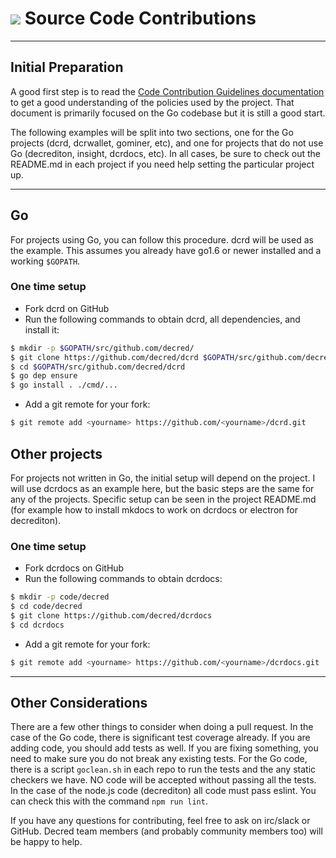# <img class="dcr-icon" src="/img/dcr-icons/Code.svg" /> Source Code Contributions 

---

## Initial Preparation 

A good first step is to read the [Code Contribution Guidelines documentation](https://github.com/decred/dcrd/blob/master/docs/code_contribution_guidelines.md) to get a good understanding of the policies used by the
project.  That document is primarily focused on the Go codebase but it is still a good start.

The following examples will be split into two sections, one for the Go projects (dcrd, dcrwallet, gominer, etc), and one for projects that do not use Go (decrediton, insight, dcrdocs, etc).  In all cases, be sure to check out the README.md in each project if you need help setting the particular project up.

---

## Go 

For projects using Go, you can follow this procedure.  dcrd will be used as the example.  This assumes you already have go1.6 or newer installed and a working `$GOPATH`.

### One time setup
- Fork dcrd on GitHub
- Run the following commands to obtain dcrd, all dependencies, and install it:

```bash
$ mkdir -p $GOPATH/src/github.com/decred/
$ git clone https://github.com/decred/dcrd $GOPATH/src/github.com/decred/dcrd
$ cd $GOPATH/src/github.com/decred/dcrd
$ go dep ensure
$ go install . ./cmd/...
```

- Add a git remote for your fork:

```bash
$ git remote add <yourname> https://github.com/<yourname>/dcrd.git
```

## Other projects 

For projects not written in Go, the initial setup will depend on the project.  I will use dcrdocs as an example here, but the basic steps are the same for any of the projects.  Specific setup can be seen in the project README.md (for example how to install mkdocs to work on dcrdocs or electron for decrediton).

### One time setup 
- Fork dcrdocs on GitHub
- Run the following commands to obtain dcrdocs:

```bash
$ mkdir -p code/decred
$ cd code/decred
$ git clone https://github.com/decred/dcrdocs
$ cd dcrdocs
```

- Add a git remote for your fork:

```bash
$ git remote add <yourname> https://github.com/<yourname>/dcrdocs.git
```

---

## Other Considerations 

There are a few other things to consider when doing a pull request.  In the case of the Go code, there is significant test coverage already.  If you are adding code, you should add tests as well.  If you are fixing something, you need to make sure you do not break any existing tests.  For the Go code, there is a script ```goclean.sh``` in each repo to run the tests and the any static checkers we have.  NO code will be accepted without passing all the tests.  In the case of the node.js code (decrediton) all code must pass eslint.  You can check this with the command ```npm run lint```.

If you have any questions for contributing, feel free to ask on irc/slack or GitHub.  Decred team members (and probably community members too) will be happy to help.
